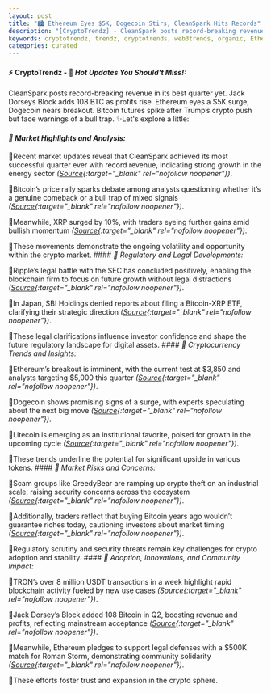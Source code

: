 ```yaml
---
layout: post
title: "🏙️ Ethereum Eyes $5K, Dogecoin Stirs, CleanSpark Hits Records"
description: "[CryptoTrendz] - CleanSpark posts record-breaking revenue in its best quarter yet. Jack Dorseys Block adds 108 BTC as profits rise. Ethereum eyes a $5K surge, Dogecoin nears breakout. Bitcoin futures spike after Trump’s crypto push but face warnings of a bull trap."
keywords: cryptotrendz, trendz, cryptotrends, web3trends, organic, Ethereum, Analyst, crypto, memecoin, AI, revenue, Japan, USDT, Bitcoin, Growth
categories: curated
---
```


#### ⚡ CryptoTrendz - 📌 *Hot Updates You Should't Miss!:*

CleanSpark posts record-breaking revenue in its best quarter yet. Jack Dorseys Block adds 108 BTC as profits rise. Ethereum eyes a $5K surge, Dogecoin nears breakout. Bitcoin futures spike after Trump’s crypto push but face warnings of a bull trap. ✨Let's explore a little:


#### *🔖  Market Highlights and Analysis:*  

🔹Recent market updates reveal that CleanSpark achieved its most successful quarter ever with record revenue, indicating strong growth in the energy sector *([Source](https://s.avyag.com/th43){:target="_blank" rel="nofollow noopener"})*.  

🔹Bitcoin’s price rally sparks debate among analysts questioning whether it’s a genuine comeback or a bull trap of mixed signals *([Source](https://s.avyag.com/b22u){:target="_blank" rel="nofollow noopener"})*.  

🔹Meanwhile, XRP surged by 10%, with traders eyeing further gains amid bullish momentum *([Source](https://s.avyag.com/uhm8){:target="_blank" rel="nofollow noopener"})*.  

🔹These movements demonstrate the ongoing volatility and opportunity within the crypto market. #### *🔖  Regulatory and Legal Developments:*  

🔹Ripple’s legal battle with the SEC has concluded positively, enabling the blockchain firm to focus on future growth without legal distractions *([Source](https://s.avyag.com/c7i1){:target="_blank" rel="nofollow noopener"})*.  

🔹In Japan, SBI Holdings denied reports about filing a Bitcoin-XRP ETF, clarifying their strategic direction *([Source](https://s.avyag.com/q2qo){:target="_blank" rel="nofollow noopener"})*.  

🔹These legal clarifications influence investor confidence and shape the future regulatory landscape for digital assets. #### *🔖  Cryptocurrency Trends and Insights:*  

🔹Ethereum’s breakout is imminent, with the current test at $3,850 and analysts targeting $5,000 this quarter *([Source](https://s.avyag.com/38lj){:target="_blank" rel="nofollow noopener"})*.  

🔹Dogecoin shows promising signs of a surge, with experts speculating about the next big move *([Source](https://s.avyag.com/h0gg){:target="_blank" rel="nofollow noopener"})*.  

🔹Litecoin is emerging as an institutional favorite, poised for growth in the upcoming cycle *([Source](https://s.avyag.com/7632){:target="_blank" rel="nofollow noopener"})*.  

🔹These trends underline the potential for significant upside in various tokens. #### *🔖  Market Risks and Concerns:*  

🔹Scam groups like GreedyBear are ramping up crypto theft on an industrial scale, raising security concerns across the ecosystem *([Source](https://s.avyag.com/xq40){:target="_blank" rel="nofollow noopener"})*.  

🔹Additionally, traders reflect that buying Bitcoin years ago wouldn’t guarantee riches today, cautioning investors about market timing *([Source](https://s.avyag.com/vcls){:target="_blank" rel="nofollow noopener"})*.  

🔹Regulatory scrutiny and security threats remain key challenges for crypto adoption and stability. #### *🔖  Adoption, Innovations, and Community Impact:*  

🔹TRON’s over 8 million USDT transactions in a week highlight rapid blockchain activity fueled by new use cases *([Source](https://s.avyag.com/koiw){:target="_blank" rel="nofollow noopener"})*.  

🔹Jack Dorsey’s Block added 108 Bitcoin in Q2, boosting revenue and profits, reflecting mainstream acceptance *([Source](https://s.avyag.com/2c2w){:target="_blank" rel="nofollow noopener"})*.  

🔹Meanwhile, Ethereum pledges to support legal defenses with a $500K match for Roman Storm, demonstrating community solidarity *([Source](https://s.avyag.com/vhvb){:target="_blank" rel="nofollow noopener"})*.  

🔹These efforts foster trust and expansion in the crypto sphere.